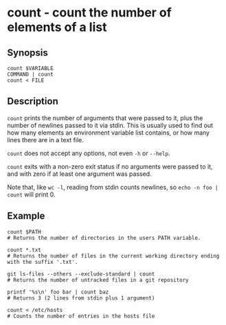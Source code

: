 # count - count the number of elements of a list

## Synopsis

```
count $VARIABLE
COMMAND | count
count < FILE
```

## Description

`count` prints the number of arguments that were passed to it, plus the number of newlines passed to it via stdin. This is usually used to find out how many elements an environment variable list contains, or how many lines there are in a text file.

`count` does not accept any options, not even `-h` or `--help`.

`count` exits with a non-zero exit status if no arguments were passed to it, and with zero if at least one argument was passed.

Note that, like `wc -l`, reading from stdin counts newlines, so `echo -n foo | count` will print 0.

## Example

```
count $PATH
# Returns the number of directories in the users PATH variable.

count *.txt
# Returns the number of files in the current working directory ending with the suffix '.txt'.

git ls-files --others --exclude-standard | count
# Returns the number of untracked files in a git repository

printf '%s\n' foo bar | count baz
# Returns 3 (2 lines from stdin plus 1 argument)

count < /etc/hosts
# Counts the number of entries in the hosts file
```
